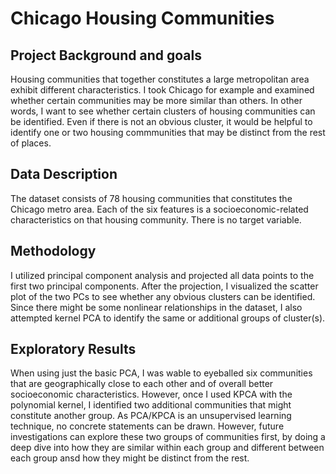 # Chicago Housing Communities

## Project Background and goals
Housing communities that together constitutes a large metropolitan area exhibit different characteristics. I took Chicago for example and examined whether certain communities may be more similar than others. In other words, I want to see whether certain clusters of housing communities can be identified. Even if there is not an obvious cluster, it would be helpful to identify one or two housing commmunities that may be distinct from the rest of places. 

## Data Description
The dataset consists of 78 housing communities that constitutes the Chicago metro area. Each of the six features is a socioeconomic-related characteristics on that housing community. There is no target variable. 

## Methodology
I utilized principal component analysis and projected all data points to the first two principal components. After the projection, I visualized the scatter plot of the two PCs to see whether any obvious clusters can be identified. Since there might be some nonlinear relationships in the dataset, I also attempted kernel PCA to identify the same or additional groups of cluster(s).

## Exploratory Results
When using just the basic PCA, I was wable to eyeballed six communities that are geographically close to each other and of overall better socioeconomic characteristics. However, once I used KPCA with the polynomial kernel, I identified two additional communities that might constitute another group. As PCA/KPCA is an unsupervised learning technique, no concrete statements can be drawn. However, future investigations can explore these two groups of communities first, by doing a deep dive into how they are similar within each group and different between each group ansd how they might be distinct from the rest. 
